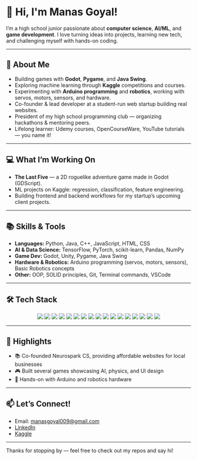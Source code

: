 # 👋 Hi, I'm Manas Goyal!

I’m a high school junior passionate about **computer science**, **AI/ML**, and **game development**. I love turning ideas into projects, learning new tech, and challenging myself with hands-on coding.

---

## 🚀 About Me

- Building games with **Godot**, **Pygame**, and **Java Swing**.  
- Exploring machine learning through **Kaggle** competitions and courses.  
- Experimenting with **Arduino programming** and **robotics**, working with servos, motors, sensors, and hardware.  
- Co-founder & lead developer at a student-run web startup building real websites.  
- President of my high school programming club — organizing hackathons & mentoring peers.  
- Lifelong learner: Udemy courses, OpenCourseWare, YouTube tutorials — you name it!

---

## 💻 What I’m Working On

- **The Last Five** — a 2D roguelike adventure game made in Godot (GDScript).  
- ML projects on Kaggle: regression, classification, feature engineering.  
- Building frontend and backend workflows for my startup’s upcoming client projects.

---

## 📚 Skills & Tools

- **Languages:** Python, Java, C++, JavaScript, HTML, CSS  
- **AI & Data Science:** TensorFlow, PyTorch, scikit-learn, Pandas, NumPy  
- **Game Dev:** Godot, Unity, Pygame, Java Swing  
- **Hardware & Robotics:** Arduino programming (servos, motors, sensors), Basic Robotics concepts  
- **Other:** OOP, SOLID principles, Git, Terminal commands, VSCode  

---

## 🛠️ Tech Stack  
<p align="center">
  <img src="https://img.shields.io/badge/Python-3776AB?style=for-the-badge&logo=python&logoColor=white" />
  <img src="https://img.shields.io/badge/Java-007396?style=for-the-badge&logo=java&logoColor=white" />
  <img src="https://img.shields.io/badge/C++-00599C?style=for-the-badge&logo=c%2B%2B&logoColor=white" />
  <img src="https://img.shields.io/badge/JavaScript-F7DF1E?style=for-the-badge&logo=javascript&logoColor=black" />
  <img src="https://img.shields.io/badge/HTML5-E34F26?style=for-the-badge&logo=html5&logoColor=white" />
  <img src="https://img.shields.io/badge/CSS3-1572B6?style=for-the-badge&logo=css3&logoColor=white" />
  <img src="https://img.shields.io/badge/TensorFlow-FF6F00?style=for-the-badge&logo=tensorflow&logoColor=white" />
  <img src="https://img.shields.io/badge/PyTorch-EE4C2C?style=for-the-badge&logo=pytorch&logoColor=white" />
  <img src="https://img.shields.io/badge/scikit--learn-F7931E?style=for-the-badge&logo=scikitlearn&logoColor=white" />
  <img src="https://img.shields.io/badge/Pandas-150458?style=for-the-badge&logo=pandas&logoColor=white" />
  <img src="https://img.shields.io/badge/NumPy-013243?style=for-the-badge&logo=numpy&logoColor=white" />
  <img src="https://img.shields.io/badge/Godot-478CBF?style=for-the-badge&logo=godot-engine&logoColor=white" />
  <img src="https://img.shields.io/badge/Unity-000000?style=for-the-badge&logo=unity&logoColor=white" />
  <img src="https://img.shields.io/badge/Git-F05032?style=for-the-badge&logo=git&logoColor=white" />
  <img src="https://img.shields.io/badge/GitHub-181717?style=for-the-badge&logo=github&logoColor=white" />
  <img src="https://img.shields.io/badge/Arduino-00979D?style=for-the-badge&logo=arduino&logoColor=white" />
  <img src="https://img.shields.io/badge/VSCode-007ACC?style=for-the-badge&logo=visual-studio-code&logoColor=white" />
</p>

---

## 🌟 Highlights

- 📚 Co-founded Neurospark CS, providing affordable websites for local businesses  
- 🎮 Built several games showcasing AI, physics, and UI design  
- 🤖 Hands-on with Arduino and robotics hardware  

---

## 📫 Let’s Connect!

- Email: manasgoyal009@gmail.com  
- [LinkedIn](https://www.linkedin.com/in/manasgoyal)  
- [Kaggle](https://www.kaggle.com/manasgoyal)  

---

Thanks for stopping by — feel free to check out my repos and say hi!
